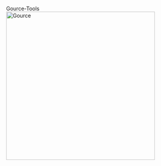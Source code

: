  Gource-Tools                         <br>
 <img src="https://user-images.githubusercontent.com/120996278/213914724-f2786ba9-a1ad-44cc-a689-8b5b0c3c3d83.png" alt="Gource" width="400px"> <br> <br>
